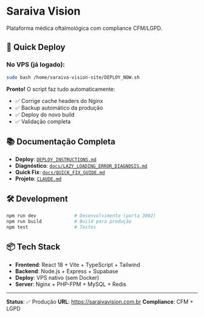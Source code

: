 # Saraiva Vision

Plataforma médica oftalmológica com compliance CFM/LGPD.

## 🚀 Quick Deploy

### No VPS (já logado):

```bash
sudo bash /home/saraiva-vision-site/DEPLOY_NOW.sh
```

**Pronto!** O script faz tudo automaticamente:
- ✅ Corrige cache headers do Nginx
- ✅ Backup automático da produção
- ✅ Deploy do novo build
- ✅ Validação completa

## 📚 Documentação Completa

- **Deploy**: [`DEPLOY_INSTRUCTIONS.md`](./DEPLOY_INSTRUCTIONS.md)
- **Diagnóstico**: [`docs/LAZY_LOADING_ERROR_DIAGNOSIS.md`](./docs/LAZY_LOADING_ERROR_DIAGNOSIS.md)
- **Quick Fix**: [`docs/QUICK_FIX_GUIDE.md`](./docs/QUICK_FIX_GUIDE.md)
- **Projeto**: [`CLAUDE.md`](./CLAUDE.md)

## 🛠️ Development

```bash
npm run dev              # Desenvolvimento (porta 3002)
npm run build            # Build para produção
npm test                 # Testes
```

## 📦 Tech Stack

- **Frontend**: React 18 + Vite + TypeScript + Tailwind
- **Backend**: Node.js + Express + Supabase
- **Deploy**: VPS nativo (sem Docker)
- **Server**: Nginx + PHP-FPM + MySQL + Redis

---

**Status**: ✅ Produção
**URL**: https://saraivavision.com.br
**Compliance**: CFM + LGPD
